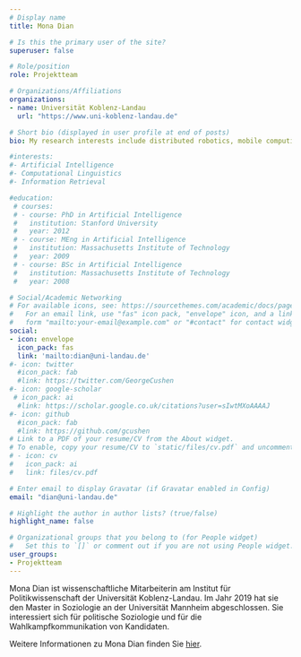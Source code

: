 ```yaml
---
# Display name
title: Mona Dian

# Is this the primary user of the site?
superuser: false

# Role/position
role: Projektteam

# Organizations/Affiliations
organizations:
- name: Universität Koblenz-Landau
  url: "https://www.uni-koblenz-landau.de"

# Short bio (displayed in user profile at end of posts)
bio: My research interests include distributed robotics, mobile computing and programmable matter.

#interests:
#- Artificial Intelligence
#- Computational Linguistics
#- Information Retrieval

#education:
 # courses:
 # - course: PhD in Artificial Intelligence
 #   institution: Stanford University
 #   year: 2012
 # - course: MEng in Artificial Intelligence
 #   institution: Massachusetts Institute of Technology
 #   year: 2009
 # - course: BSc in Artificial Intelligence
 #   institution: Massachusetts Institute of Technology
 #   year: 2008

# Social/Academic Networking
# For available icons, see: https://sourcethemes.com/academic/docs/page-builder/#icons
#   For an email link, use "fas" icon pack, "envelope" icon, and a link in the
#   form "mailto:your-email@example.com" or "#contact" for contact widget.
social:
- icon: envelope
  icon_pack: fas
  link: 'mailto:dian@uni-landau.de'
#- icon: twitter
  #icon_pack: fab
  #link: https://twitter.com/GeorgeCushen
#- icon: google-scholar
 # icon_pack: ai
  #link: https://scholar.google.co.uk/citations?user=sIwtMXoAAAAJ
#- icon: github
  #icon_pack: fab
  #link: https://github.com/gcushen
# Link to a PDF of your resume/CV from the About widget.
# To enable, copy your resume/CV to `static/files/cv.pdf` and uncomment the lines below.
# - icon: cv
#   icon_pack: ai
#   link: files/cv.pdf

# Enter email to display Gravatar (if Gravatar enabled in Config)
email: "dian@uni-landau.de"

# Highlight the author in author lists? (true/false)
highlight_name: false

# Organizational groups that you belong to (for People widget)
#   Set this to `[]` or comment out if you are not using People widget.
user_groups:
- Projektteam
---
```


Mona Dian ist wissenschaftliche Mitarbeiterin am Institut für Politikwissenschaft der Universität Koblenz-Landau. Im Jahr 2019 hat sie den Master in Soziologie an der Universität Mannheim abgeschlossen. Sie interessiert sich für politische Soziologie und für die Wahlkampfkommunikation von Kandidaten.

Weitere Informationen zu Mona Dian finden Sie <a href="https://www.uni-koblenz-landau.de/de/landau/fb6/sowi/pw/abteilung/politische-kommunikation/team/mona-dian-m-a/mona-dian" target="_blank">hier</a>.

